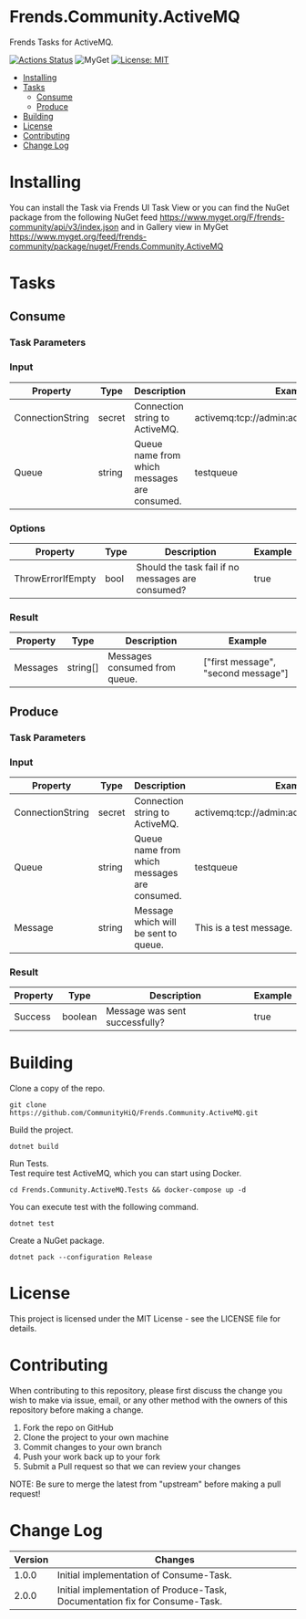 # Frends.Community.ActiveMQ
Frends Tasks for ActiveMQ.

[![Actions Status](https://github.com/CommunityHiQ/Frends.Community.ActiveMQ/workflows/PackAndPushAfterMerge/badge.svg)](https://github.com/CommunityHiQ/Frends.Community.ActiveMQ/actions)
![MyGet](https://img.shields.io/myget/frends-community/v/Frends.Community.ActiveMQ)
[![License: MIT](https://img.shields.io/badge/License-MIT-yellow.svg)](https://opensource.org/licenses/MIT)

- [Installing](#installing)
- [Tasks](#tasks)
  - [Consume](#consume)
  - [Produce](#produce)
- [Building](#building)
- [License](#license)
- [Contributing](#contributing)
- [Change Log](#change-log)

# Installing
You can install the Task via Frends UI Task View or you can find the NuGet package from the following NuGet feed
https://www.myget.org/F/frends-community/api/v3/index.json and in Gallery view in MyGet https://www.myget.org/feed/frends-community/package/nuget/Frends.Community.ActiveMQ

# Tasks

## Consume

### Task Parameters

### Input

| Property         | Type   | Description                                  | Example                                    |
|------------------|--------|----------------------------------------------|--------------------------------------------|
| ConnectionString | secret | Connection string to ActiveMQ.               | activemq:tcp://admin:admin@localhost:61616 |
| Queue            | string | Queue name from which messages are consumed. | testqueue                                  |

### Options

| Property          | Type | Description                                       | Example |
|-------------------|------|---------------------------------------------------|---------|
| ThrowErrorIfEmpty | bool | Should the task fail if no messages are consumed? | true    |

### Result

| Property | Type     | Description                   | Example                             |
| ---------|----------|-------------------------------|-------------------------------------|
| Messages | string[] | Messages consumed from queue. | ["first message", "second message"] |

## Produce

### Task Parameters

### Input

| Property         | Type   | Description                                  | Example                                    |
|------------------|--------|----------------------------------------------|--------------------------------------------|
| ConnectionString | secret | Connection string to ActiveMQ.               | activemq:tcp://admin:admin@localhost:61616 |
| Queue            | string | Queue name from which messages are consumed. | testqueue                                  |
| Message          | string | Message which will be sent to queue.         | This is a test message.                    |

### Result

| Property | Type     | Description                    | Example |
| ---------|----------|--------------------------------|---------|
| Success  | boolean  | Message was sent successfully? | true    |

# Building

Clone a copy of the repo.

`git clone https://github.com/CommunityHiQ/Frends.Community.ActiveMQ.git`

Build the project.

`dotnet build`

Run Tests.<br/>
Test require test ActiveMQ, which you can start using Docker.

`cd Frends.Community.ActiveMQ.Tests && docker-compose up -d`

You can execute test with the following command.

`dotnet test`

Create a NuGet package.

`dotnet pack --configuration Release`

# License

This project is licensed under the MIT License - see the LICENSE file for details.

# Contributing
When contributing to this repository, please first discuss the change you wish to make via issue, email, or any other method with the owners of this repository before making a change.

1. Fork the repo on GitHub
2. Clone the project to your own machine
3. Commit changes to your own branch
4. Push your work back up to your fork
5. Submit a Pull request so that we can review your changes

NOTE: Be sure to merge the latest from "upstream" before making a pull request!

# Change Log

| Version | Changes                                                                     |
|---------|-----------------------------------------------------------------------------|
| 1.0.0   | Initial implementation of Consume-Task.                                     |
| 2.0.0   | Initial implementation of Produce-Task, Documentation fix for Consume-Task. |